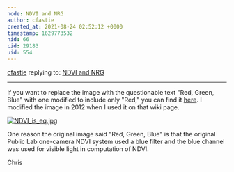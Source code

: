 ```yaml
---
node: NDVI and NRG
author: cfastie
created_at: 2021-08-24 02:52:12 +0000
timestamp: 1629773532
nid: 66
cid: 29183
uid: 554
---
```




[cfastie](../profile/cfastie) replying to: [NDVI and NRG](../wiki/ndvi)

----
If you want to replace the image with the questionable text "Red, Green, Blue" with one modified to include only "Red," you can find it [here](https://publiclab.org/wiki/ndvi-plots-ir-kit). I modified the image in 2012 when I used it on that wiki page. 

[![NDVI_is_eq.jpg](/i/44723)](/i/44723?s=o)

One reason the original image said "Red, Green, Blue" is that the original Public Lab one-camera NDVI system used a blue filter and the blue channel was used for visible light in computation of NDVI.

Chris

